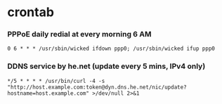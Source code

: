 # crontab

### PPPoE daily redial at every morning 6 AM

    0 6 * * * /usr/sbin/wicked ifdown ppp0; /usr/sbin/wicked ifup ppp0

### DDNS service by he.net (update every 5 mins, IPv4 only)

    */5 * * * * /usr/bin/curl -4 -s "http://host.example.com:token@dyn.dns.he.net/nic/update?hostname=host.example.com" >/dev/null 2>&1
